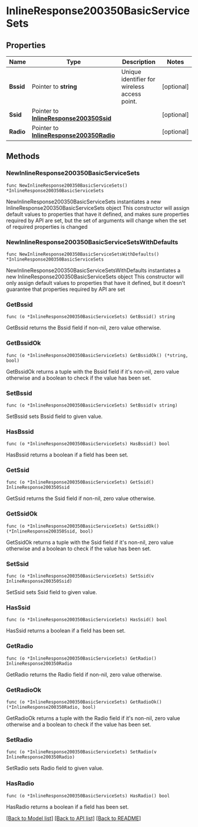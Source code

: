 # InlineResponse200350BasicServiceSets

## Properties

Name | Type | Description | Notes
------------ | ------------- | ------------- | -------------
**Bssid** | Pointer to **string** | Unique identifier for wireless access point. | [optional] 
**Ssid** | Pointer to [**InlineResponse200350Ssid**](InlineResponse200350Ssid.md) |  | [optional] 
**Radio** | Pointer to [**InlineResponse200350Radio**](InlineResponse200350Radio.md) |  | [optional] 

## Methods

### NewInlineResponse200350BasicServiceSets

`func NewInlineResponse200350BasicServiceSets() *InlineResponse200350BasicServiceSets`

NewInlineResponse200350BasicServiceSets instantiates a new InlineResponse200350BasicServiceSets object
This constructor will assign default values to properties that have it defined,
and makes sure properties required by API are set, but the set of arguments
will change when the set of required properties is changed

### NewInlineResponse200350BasicServiceSetsWithDefaults

`func NewInlineResponse200350BasicServiceSetsWithDefaults() *InlineResponse200350BasicServiceSets`

NewInlineResponse200350BasicServiceSetsWithDefaults instantiates a new InlineResponse200350BasicServiceSets object
This constructor will only assign default values to properties that have it defined,
but it doesn't guarantee that properties required by API are set

### GetBssid

`func (o *InlineResponse200350BasicServiceSets) GetBssid() string`

GetBssid returns the Bssid field if non-nil, zero value otherwise.

### GetBssidOk

`func (o *InlineResponse200350BasicServiceSets) GetBssidOk() (*string, bool)`

GetBssidOk returns a tuple with the Bssid field if it's non-nil, zero value otherwise
and a boolean to check if the value has been set.

### SetBssid

`func (o *InlineResponse200350BasicServiceSets) SetBssid(v string)`

SetBssid sets Bssid field to given value.

### HasBssid

`func (o *InlineResponse200350BasicServiceSets) HasBssid() bool`

HasBssid returns a boolean if a field has been set.

### GetSsid

`func (o *InlineResponse200350BasicServiceSets) GetSsid() InlineResponse200350Ssid`

GetSsid returns the Ssid field if non-nil, zero value otherwise.

### GetSsidOk

`func (o *InlineResponse200350BasicServiceSets) GetSsidOk() (*InlineResponse200350Ssid, bool)`

GetSsidOk returns a tuple with the Ssid field if it's non-nil, zero value otherwise
and a boolean to check if the value has been set.

### SetSsid

`func (o *InlineResponse200350BasicServiceSets) SetSsid(v InlineResponse200350Ssid)`

SetSsid sets Ssid field to given value.

### HasSsid

`func (o *InlineResponse200350BasicServiceSets) HasSsid() bool`

HasSsid returns a boolean if a field has been set.

### GetRadio

`func (o *InlineResponse200350BasicServiceSets) GetRadio() InlineResponse200350Radio`

GetRadio returns the Radio field if non-nil, zero value otherwise.

### GetRadioOk

`func (o *InlineResponse200350BasicServiceSets) GetRadioOk() (*InlineResponse200350Radio, bool)`

GetRadioOk returns a tuple with the Radio field if it's non-nil, zero value otherwise
and a boolean to check if the value has been set.

### SetRadio

`func (o *InlineResponse200350BasicServiceSets) SetRadio(v InlineResponse200350Radio)`

SetRadio sets Radio field to given value.

### HasRadio

`func (o *InlineResponse200350BasicServiceSets) HasRadio() bool`

HasRadio returns a boolean if a field has been set.


[[Back to Model list]](../README.md#documentation-for-models) [[Back to API list]](../README.md#documentation-for-api-endpoints) [[Back to README]](../README.md)


